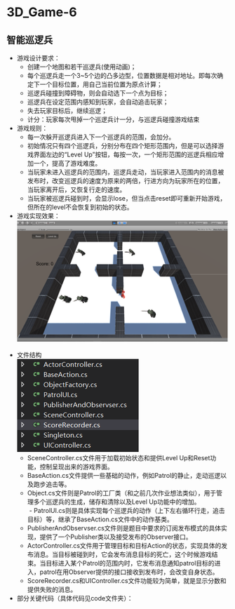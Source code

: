 # 3D_Game-6  
## 智能巡逻兵  
- 游戏设计要求：  
  - 创建一个地图和若干巡逻兵(使用动画)；  
  - 每个巡逻兵走一个3~5个边的凸多边型，位置数据是相对地址。即每次确定下一个目标位置，用自己当前位置为原点计算；  
  - 巡逻兵碰撞到障碍物，则会自动选下一个点为目标；  
  - 巡逻兵在设定范围内感知到玩家，会自动追击玩家；  
  - 失去玩家目标后，继续巡逻；  
  - 计分：玩家每次甩掉一个巡逻兵计一分，与巡逻兵碰撞游戏结束  
- 游戏规则：  
  - 每一次躲开巡逻兵进入下一个巡逻兵的范围，会加分。  
  - 初始情况只有四个巡逻兵，分别分布在四个矩形范围内，但是可以选择游戏界面左边的“Level Up”按钮，每按一次，一个矩形范围的巡逻兵相应增加一个，提高了游戏难度。  
  - 当玩家未进入巡逻兵的范围内，巡逻兵走动，当玩家进入范围内的消息被发布时，改变巡逻兵的速度为原来的两倍，行进方向为玩家所在的位置，当玩家离开后，又恢复行走的速度。
  - 当玩家被巡逻兵碰到时，会显示lose，但当点击reset即可重新开始游戏，但所在的level不会恢复到初始的状态。  
- 游戏实现效果：    
![avatar](https://github.com/MockingT/3D_Game-6/blob/master/pictures/result.png)  
- 文件结构  
![avatar](https://github.com/MockingT/3D_Game-6/blob/master/pictures/struct.png)  
  - SceneController.cs文件用于加载初始状态和提供Level Up和Reset功能，控制呈现出来的游戏界面。  
  - BaseAction.cs文件提供一些基础的动作，例如Patrol的静止，走动巡逻以及跑步追击等。  
  - Object.cs文件则是Patrol的工厂类（和之前几次作业想法类似），用于管理多个巡逻兵的生成，储存和清除以及Level Up功能中的增加。  
  - PatrolUI.cs则是具体实现每个巡逻兵的动作（上下左右循环行走，追击目标）等，继承了BaseAction.cs文件中的动作基类。  
  - PublisherAndObservser.cs文件则是题目中要求的订阅发布模式的具体实现，提供了一个Publisher类以及接受发布的Observer接口。  
  - ActorController.cs文件用于管理目标和目标Action的状态，实现具体的发布消息。当目标被碰到时，它会发布消息目标的死亡，这个时候游戏结束。当目标进入某个Patrol的范围内时，它发布消息通知patrol目标的进入，patrol在用Observer提供的接口接收到发布时，会改变自身状态。  
  - ScoreRecorder.cs和UIController.cs文件功能较为简单，就是显示分数和提供失败的消息。  
- 部分关键代码（具体代码见code文件夹）：  
